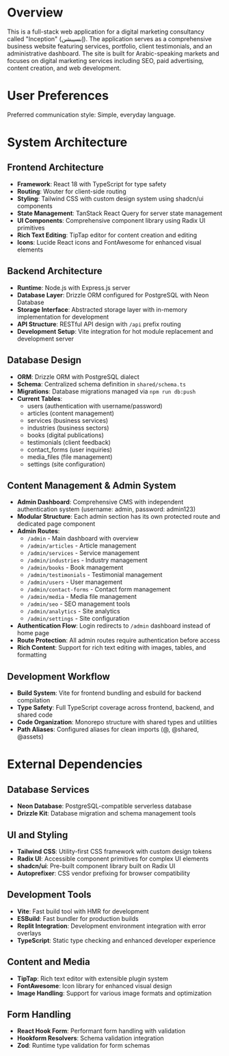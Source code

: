 # Overview

This is a full-stack web application for a digital marketing consultancy called "Inception" (إنسيبشن). The application serves as a comprehensive business website featuring services, portfolio, client testimonials, and an administrative dashboard. The site is built for Arabic-speaking markets and focuses on digital marketing services including SEO, paid advertising, content creation, and web development.

# User Preferences

Preferred communication style: Simple, everyday language.

# System Architecture

## Frontend Architecture
- **Framework**: React 18 with TypeScript for type safety
- **Routing**: Wouter for client-side routing
- **Styling**: Tailwind CSS with custom design system using shadcn/ui components
- **State Management**: TanStack React Query for server state management
- **UI Components**: Comprehensive component library using Radix UI primitives
- **Rich Text Editing**: TipTap editor for content creation and editing
- **Icons**: Lucide React icons and FontAwesome for enhanced visual elements

## Backend Architecture
- **Runtime**: Node.js with Express.js server
- **Database Layer**: Drizzle ORM configured for PostgreSQL with Neon Database
- **Storage Interface**: Abstracted storage layer with in-memory implementation for development
- **API Structure**: RESTful API design with `/api` prefix routing
- **Development Setup**: Vite integration for hot module replacement and development server

## Database Design
- **ORM**: Drizzle ORM with PostgreSQL dialect
- **Schema**: Centralized schema definition in `shared/schema.ts`
- **Migrations**: Database migrations managed via `npm run db:push`
- **Current Tables**: 
  - users (authentication with username/password)
  - articles (content management)
  - services (business services)
  - industries (business sectors)
  - books (digital publications)
  - testimonials (client feedback)
  - contact_forms (user inquiries)
  - media_files (file management)
  - settings (site configuration)

## Content Management & Admin System
- **Admin Dashboard**: Comprehensive CMS with independent authentication system (username: admin, password: admin123)
- **Modular Structure**: Each admin section has its own protected route and dedicated page component
- **Admin Routes**: 
  - `/admin` - Main dashboard with overview
  - `/admin/articles` - Article management
  - `/admin/services` - Service management  
  - `/admin/industries` - Industry management
  - `/admin/books` - Book management
  - `/admin/testimonials` - Testimonial management
  - `/admin/users` - User management
  - `/admin/contact-forms` - Contact form management
  - `/admin/media` - Media file management
  - `/admin/seo` - SEO management tools
  - `/admin/analytics` - Site analytics
  - `/admin/settings` - Site configuration
- **Authentication Flow**: Login redirects to `/admin` dashboard instead of home page
- **Route Protection**: All admin routes require authentication before access
- **Rich Content**: Support for rich text editing with images, tables, and formatting

## Development Workflow
- **Build System**: Vite for frontend bundling and esbuild for backend compilation
- **Type Safety**: Full TypeScript coverage across frontend, backend, and shared code
- **Code Organization**: Monorepo structure with shared types and utilities
- **Path Aliases**: Configured aliases for clean imports (@, @shared, @assets)

# External Dependencies

## Database Services
- **Neon Database**: PostgreSQL-compatible serverless database
- **Drizzle Kit**: Database migration and schema management tools

## UI and Styling
- **Tailwind CSS**: Utility-first CSS framework with custom design tokens
- **Radix UI**: Accessible component primitives for complex UI elements
- **shadcn/ui**: Pre-built component library built on Radix UI
- **Autoprefixer**: CSS vendor prefixing for browser compatibility

## Development Tools
- **Vite**: Fast build tool with HMR for development
- **ESBuild**: Fast bundler for production builds
- **Replit Integration**: Development environment integration with error overlays
- **TypeScript**: Static type checking and enhanced developer experience

## Content and Media
- **TipTap**: Rich text editor with extensible plugin system
- **FontAwesome**: Icon library for enhanced visual design
- **Image Handling**: Support for various image formats and optimization

## Form Handling
- **React Hook Form**: Performant form handling with validation
- **Hookform Resolvers**: Schema validation integration
- **Zod**: Runtime type validation for form schemas